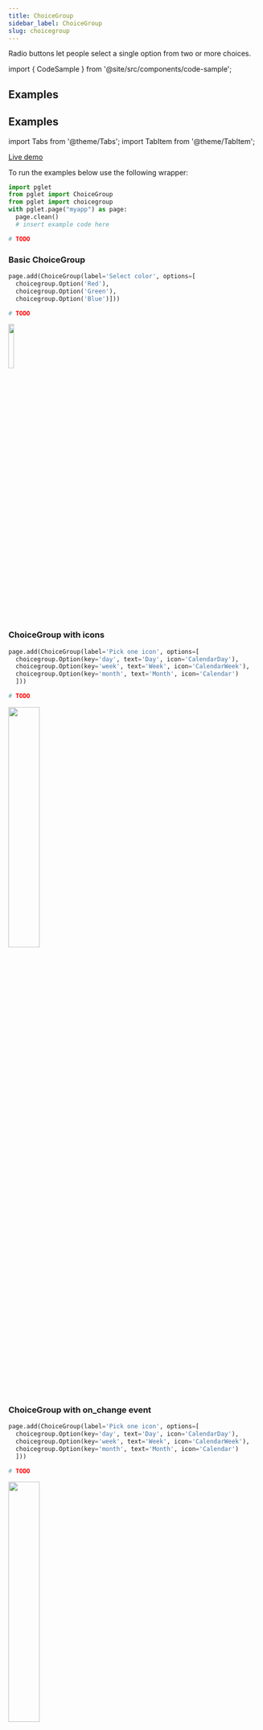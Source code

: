 ```yaml
---
title: ChoiceGroup
sidebar_label: ChoiceGroup
slug: choicegroup
---
```


Radio buttons let people select a single option from two or more choices.

import { CodeSample } from '@site/src/components/code-sample';

## Examples

<!-- <CodeSample src="https://python-choicegroup-example.pgletio.repl.co" height="700px"
    python="https://github.com/pglet/examples/blob/main/python/controls/choicegroup_control.py"
    bash="https://github.com/pglet/examples/blob/main/bash/controls/choicegroup.sh"
    /> -->

## Examples

import Tabs from '@theme/Tabs';
import TabItem from '@theme/TabItem';

<Tabs groupId="language">
  <TabItem value="python" label="Python" default>

[Live demo](https://python-choicegroup-example.pgletio.repl.co)

To run the examples below use the following wrapper:

```python
import pglet
from pglet import ChoiceGroup
from pglet import choicegroup
with pglet.page("myapp") as page:
  page.clean()
  # insert example code here
```

  </TabItem>
  <TabItem value="powershell" label="PowerShell">

```powershell
# TODO
```

  </TabItem>
</Tabs>

### Basic ChoiceGroup

<Tabs groupId="language">
  <TabItem value="python" label="Python" default>

```python
page.add(ChoiceGroup(label='Select color', options=[
  choicegroup.Option('Red'),
  choicegroup.Option('Green'),
  choicegroup.Option('Blue')]))
```
  </TabItem>
  <TabItem value="powershell" label="PowerShell">

```powershell
# TODO
```

  </TabItem>
</Tabs>

<img src="/img/docs/controls/choicegroup/basic-choicegroup.png" width="15%" />

### ChoiceGroup with icons

<Tabs groupId="language">
  <TabItem value="python" label="Python" default>

```python
page.add(ChoiceGroup(label='Pick one icon', options=[
  choicegroup.Option(key='day', text='Day', icon='CalendarDay'),
  choicegroup.Option(key='week', text='Week', icon='CalendarWeek'),
  choicegroup.Option(key='month', text='Month', icon='Calendar')
  ]))
```
  </TabItem>
  <TabItem value="powershell" label="PowerShell">

```powershell
# TODO
```

  </TabItem>
</Tabs>

<img src="/img/docs/controls/choicegroup/choicegroup-with-icons.png" width="35%" />

### ChoiceGroup with on_change event

<Tabs groupId="language">
  <TabItem value="python" label="Python" default>

```python
page.add(ChoiceGroup(label='Pick one icon', options=[
  choicegroup.Option(key='day', text='Day', icon='CalendarDay'),
  choicegroup.Option(key='week', text='Week', icon='CalendarWeek'),
  choicegroup.Option(key='month', text='Month', icon='Calendar')
  ]))
```
  </TabItem>
  <TabItem value="powershell" label="PowerShell">

```powershell
# TODO
```

  </TabItem>
</Tabs>

<img src="/img/docs/controls/choicegroup/choicegroup-with-onchange-event.gif" width="35%" />

### Change items in ChoiceGroup options

<Tabs groupId="language">
  <TabItem value="python" label="Python" default>

```python
from pglet import Textbox, Button, Stack
def add_clicked(e):
  cg.options.append(choicegroup.Option(new_option.value))
  new_option.value = ''
  stack.update()

cg = ChoiceGroup()
new_option = Textbox(placeholder='Enter new item name')
add = Button("Add", on_click=add_clicked)
stack = Stack(controls = [cg, Stack(horizontal=True, controls=[new_option, add])])

page.add(stack)

input()
```
  </TabItem>
  <TabItem value="powershell" label="PowerShell">

```powershell
# TODO
```

  </TabItem>
</Tabs>

<img src="/img/docs/controls/choicegroup/change-choicegroup-options.gif" width="35%" />

## Properties

| Name           | Type    | Default | Description |
| -------------- | ------- | ------- | ----------- |
| `value`        | string  |         | `key` value of the selected option. |
| `label`        | string  |         | Descriptive label for the choice group. |
| `data`         | string  |         | Additional data attached to the control. The value is passed in `change` event data along with a ChoiceGroup selected value. |

## Events

| Name      | Description |
| --------- | ----------- |
| `change`  | Fires when the choice has been changed. |

## Child controls

* [`Option`](#option-control)

## `Option` control

`Option` represents an item within ChoiceGroup.

| Name           | Type    | Default | Description |
| -------------- | ------- | ------- | ----------- |
| `key`          | string  |         | Option's key. `text` value will be used instead if `key` is not specified. |
| `text`         | string  |         | Option's display text. `key` value will be used instead if `text` is not specified. |
| `icon`         | string  |         | Icon name to display with this option. |
| `iconColor`    | string  |         | Icon color. |
